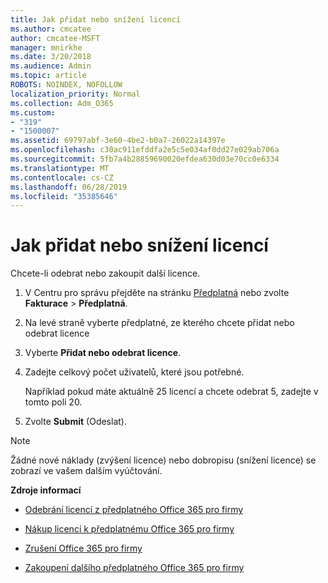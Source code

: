 ```yaml
---
title: Jak přidat nebo snížení licencí
ms.author: cmcatee
author: cmcatee-MSFT
manager: mnirkhe
ms.date: 3/20/2018
ms.audience: Admin
ms.topic: article
ROBOTS: NOINDEX, NOFOLLOW
localization_priority: Normal
ms.collection: Adm_O365
ms.custom:
- "319"
- "1500007"
ms.assetid: 69797abf-3e60-4be2-b0a7-26022a14397e
ms.openlocfilehash: c30ac911efddfa2e5c5e034af0dd27e029ab706a
ms.sourcegitcommit: 5fb7a4b28859690020efdea630d03e70cc0e6334
ms.translationtype: MT
ms.contentlocale: cs-CZ
ms.lasthandoff: 06/28/2019
ms.locfileid: "35385646"
---
```

# <a name="how-to-add-or-reduce-licenses"></a>Jak přidat nebo snížení licencí

Chcete-li odebrat nebo zakoupit další licence.
  
1. V Centru pro správu přejděte na stránku [Předplatná](https://go.microsoft.com/fwlink/p/?linkid=842054) nebo zvolte **Fakturace** \> **Předplatná**.

2. Na levé straně vyberte předplatné, ze kterého chcete přidat nebo odebrat licence

3. Vyberte **Přidat nebo odebrat licence**.

4. Zadejte celkový počet uživatelů, které jsou potřebné.

    Například pokud máte aktuálně 25 licencí a chcete odebrat 5, zadejte v tomto poli 20.

5. Zvolte **Submit** (Odeslat).

> [!NOTE]
> Žádné nové náklady (zvýšení licence) nebo dobropisu (snížení licence) se zobrazí ve vašem dalším vyúčtování.
  
 **Zdroje informací**
  
- [Odebrání licencí z předplatného Office 365 pro firmy](https://support.office.com/article/9c64d127-e2dd-4ecc-81f5-2f87e5a74803)

- [Nákup licencí k předplatnému Office 365 pro firmy](https://support.office.com/article/36081d8d-b3fa-4948-8c34-e217bba825e1)

- [Zrušení Office 365 pro firmy](https://support.office.com/article/b1bc0bef-4608-4601-813a-cdd9f746709a)

- [Zakoupení dalšího předplatného Office 365 pro firmy](https://support.office.com/article/fab3b86c-3359-4042-8692-5d4dc7550b7c)
